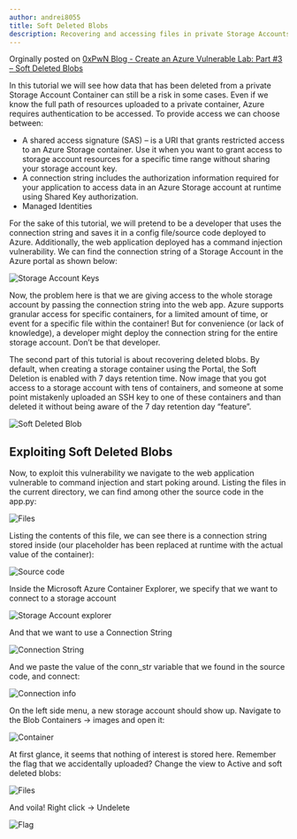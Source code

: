 ```yaml
---
author: andrei8055
title: Soft Deleted Blobs
description: Recovering and accessing files in private Storage Accounts that have been deleted.
---
```



Orginally posted on [0xPwN Blog - Create an Azure Vulnerable Lab: Part #3 – Soft Deleted Blobs](https://0xpwn.wordpress.com/2022/03/09/create-an-azure-vulnerable-lab-part-3-soft-deleted-blobs/)

In this tutorial we will see how data that has been deleted from a private Storage Account Container can still be a risk in some cases. Even if we know the full path of resources uploaded to a private container, Azure requires authentication to be accessed. To provide access we can choose between:

- A shared access signature (SAS) – is a URI that grants restricted access to an Azure Storage container. Use it when you want to grant access to storage account resources for a specific time range without sharing your storage account key.
- A connection string includes the authorization information required for your application to access data in an Azure Storage account at runtime using Shared Key authorization.
- Managed Identities

For the sake of this tutorial, we will pretend to be a developer that uses the connection string and saves it in a config file/source code deployed to Azure. Additionally, the web application deployed has a command injection vulnerability. 
We can find the connection string of a Storage Account in the Azure portal as shown below:

![Storage Account Keys](https://0xpwn.files.wordpress.com/2022/03/image-4.png?w=1024)

Now, the problem here is that we are giving access to the whole storage account by passing the connection string into the web app. Azure supports granular access for specific containers, for a limited amount of time, or event for a specific file within the container! But for convenience (or lack of knowledge), a developer might deploy the connection string for the entire storage account. Don’t be that developer.

The second part of this tutorial is about recovering deleted blobs. By default, when creating a storage container using the Portal, the Soft Deletion is enabled with 7 days retention time. Now image that you got access to a storage account with tens of containers, and someone at some point mistakenly uploaded an SSH key to one of these containers and than deleted it without being aware of the 7 day retention day “feature”. 

![Soft Deleted Blob](https://0xpwn.files.wordpress.com/2022/03/image-5.png)

## Exploiting Soft Deleted Blobs
Now, to exploit this vulnerability we navigate to the web application vulnerable to command injection and start poking around. Listing the files in the current directory, we can find among other the source code in the app.py:

![Files](https://0xpwn.files.wordpress.com/2022/03/image-6.png)

Listing the contents of this file, we can see there is a connection string stored inside (our placeholder has been replaced at runtime with the actual value of the container):

![Source code](https://0xpwn.files.wordpress.com/2022/03/image-7.png)

Inside the Microsoft Azure Container Explorer, we specify that we want to connect to a storage account

![Storage Account explorer](https://0xpwn.files.wordpress.com/2022/03/image-8.png)

And that we want to use a Connection String

![Connection String](https://0xpwn.files.wordpress.com/2022/03/image-9.png)

And we paste the value of the conn_str variable that we found in the source code, and connect:

![Connection info](https://0xpwn.files.wordpress.com/2022/03/image-10.png)

On the left side menu, a new storage account should show up. Navigate to the Blob Containers -> images and open it:

![Container](https://0xpwn.files.wordpress.com/2022/03/image-11.png)

At first glance, it seems that nothing of interest is stored here. Remember the flag that we accidentally uploaded? Change the view to Active and soft deleted blobs:

![Files](https://0xpwn.files.wordpress.com/2022/03/image-12.png)

And voila! Right click -> Undelete

![Flag](https://0xpwn.files.wordpress.com/2022/03/image-13.png)
